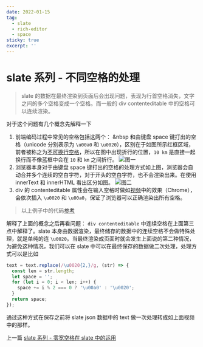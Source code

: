 ```yaml
---
date: 2022-01-15
tag:
  - slate
  - rich-editor
  - space
sticky: true
excerpt: ''
---
```


# slate 系列 - 不同空格的处理

> slate 的数据在最终渲染到页面后会出现问题，表现为行首空格消失，文字之间的多个空格变成一个空格。而一般的 div contenteditable 中的空格可以连续渲染。

对于这个问题有几个概念先解释一下

1. 前端编码过程中常见的空格包括这两个： &nbsp 和由键盘 space 键打出的空格（unicode 分别表示为 `\u00a0` 和 `\u0020`），区别在于如图所示红框区域，前者被称之为[不可换行空格](https://zh.wikipedia.org/wiki/%E4%B8%8D%E6%8D%A2%E8%A1%8C%E7%A9%BA%E6%A0%BC)，所以在图中出现折行的位置，`10 km` 是直接一起换行而不像蓝框中会在 `10` 和 `km` 之间折行。
   ![图一](https://qiniu.yasinchan.com/image/image.png)
2. 浏览器本身对于由键盘 space 键打出的空格的处理方式如上图，浏览器会自动合并多个连续的空白字符，对于开头的空白字符，也不会渲染出来。在使用 innerText 和 innerHTML 看出区分如图。
   ![图二](https://qiniu.yasinchan.com/image/image%20%281%29.png)
3. div 的 contenteditable 属性会在输入空格时做如[视频](https://qiniu.yasinchan.com/image/QQ20220117-150233-HD.mp4)中的效果（Chrome），会依次插入 `\u0020` 和 `\u00a0`，保证了浏览器可以正确渲染出所有空格。

> 以上例子中的代码[参考](https://jsbin.com/qiqezahodu/edit?html,output)

解释了上面的概念之后再看问题：
`div contenteditable` 中连续空格在上面第三点中解释了。slate 本身由数据渲染，最终储存的数据中的连续空格不会做特殊处理，就是单纯的连 `\u0020`。当最终渲染成页面时就会发生上面说的第二种情况，为避免这种情况，我们可以在 slate 中可以在最终保存的数据做二次处理，处理方式可以是比如

```js
text = text.replace(/\u0020{2,}/g, (str) => {
  const len = str.length;
  let space = '';
  for (let i = 0; i < len; i++) {
    space += i % 2 === 0 ? '\u00a0' : '\u0020';
  }
  return space;
});
```

通过这种方式在保存之前将 slate json 数据中的 text 做一次处理转成如上面视频中的那样。

上一篇 [slate 系列 - 零宽空格在 slate 中的运用](/post/zero-width-space.html)

